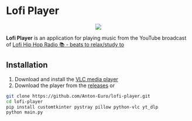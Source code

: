 # Lofi Player
<p align='center'><img src="https://i.imgur.com/6umWaZp.png"></p>

**Lofi Player** is an application for playing music from the YouTube broadcast of [Lofi Hip Hop Radio 📚 - beats to relax/study to](https://www.youtube.com/watch?v=jfKfPfyJRdk)

## Installation
1. Download and install the [VLC media player](https://www.videolan.org/vlc/index.html)
2. Download the player from the [releases](https://github.com/Anton-Euro/lofi-player/releases/tag/release) or
```bash
git clone https://github.com/Anton-Euro/lofi-player.git
cd lofi-player
pip install customtkinter pystray pillow python-vlc yt_dlp
python main.py
```